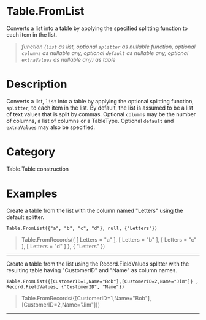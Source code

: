 ﻿# Table.FromList
Converts a list into a table by applying the specified splitting function to each item in the list.
> _function (<code>list</code> as list, optional <code>splitter</code> as nullable function, optional <code>columns</code> as nullable any, optional <code>default</code> as nullable any, optional <code>extraValues</code> as nullable any) as table_
# Description 
Converts a list, <code>list</code> into a table by applying the optional splitting function, <code>splitter</code>, to each item in the list. By default, the list is assumed to be a list of text values that is split by commas. Optional <code>columns</code> may be the number of columns, a list of columns or a TableType. Optional <code>default</code> and <code>extraValues</code> may also be specified.
# Category 
Table.Table construction
# Examples 
Create a table from the list with the column named "Letters" using the default splitter.
```
Table.FromList({"a", "b", "c", "d"}, null, {"Letters"})
```
> Table.FromRecords({ [
        Letters = "a"
    ], [
        Letters = "b"
    ], [
        Letters = "c"
    ], [
        Letters = "d"
    ]
}, {
    "Letters"
})

***
Create a table from the list using the Record.FieldValues splitter with the resulting table having "CustomerID" and "Name" as column names.
```
Table.FromList({[CustomerID=1,Name="Bob"],[CustomerID=2,Name="Jim"]} , Record.FieldValues, {"CustomerID", "Name"})
```
> Table.FromRecords({[CustomerID=1,Name="Bob"],[CustomerID=2,Name="Jim"]})
***
